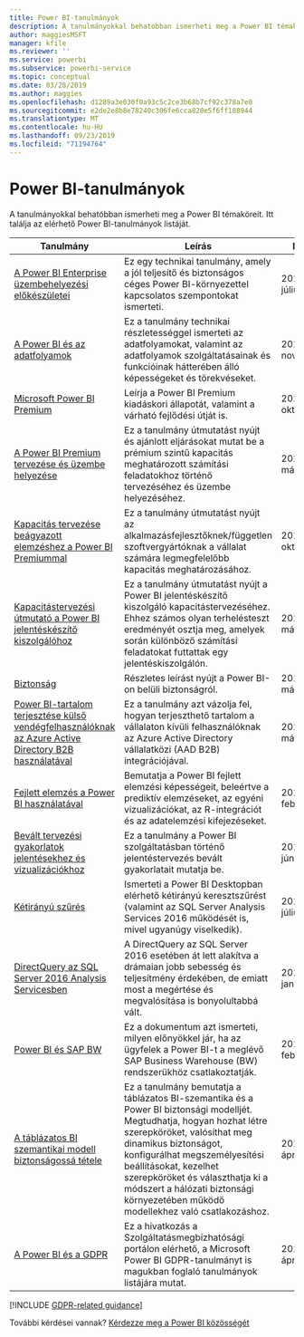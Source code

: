 ```yaml
---
title: Power BI-tanulmányok
description: A tanulmányokkal behatóbban ismerheti meg a Power BI témaköreit.
author: maggiesMSFT
manager: kfile
ms.reviewer: ''
ms.service: powerbi
ms.subservice: powerbi-service
ms.topic: conceptual
ms.date: 03/28/2019
ms.author: maggies
ms.openlocfilehash: d1289a3e030f0a93c5c2ce3b68b7cf92c378a7e0
ms.sourcegitcommit: e2de2e8b8e78240c306fe6cca820e5f6ff188944
ms.translationtype: MT
ms.contentlocale: hu-HU
ms.lasthandoff: 09/23/2019
ms.locfileid: "71194764"
---
```

# <a name="whitepapers-for-power-bi"></a>Power BI-tanulmányok

A tanulmányokkal behatóbban ismerheti meg a Power BI témaköreit. Itt találja az elérhető Power BI-tanulmányok listáját.

| Tanulmány | Leírás | Date |
| --- | --- | --- |
| [A Power BI Enterprise üzembehelyezési előkészületei](https://go.microsoft.com/fwlink/?linkid=2057861) |Ez egy technikai tanulmány, amely a jól teljesítő és biztonságos céges Power BI-környezettel kapcsolatos szempontokat ismerteti. | 2018. július |
| [A Power BI és az adatfolyamok](https://go.microsoft.com/fwlink/?linkid=2034388&clcid=0x409)| Ez a tanulmány technikai részletességgel ismerteti az adatfolyamokat, valamint az adatfolyamok szolgáltatásainak és funkcióinak hátterében álló képességeket és törekvéseket. | 2018. november |
| [Microsoft Power BI Premium](https://aka.ms/pbipremiumwhitepaper) |Leírja a Power BI Premium kiadáskori állapotát, valamint a várható fejlődési útját is. | 2017. október |
| [A Power BI Premium tervezése és üzembe helyezése](whitepaper-powerbi-premium-deployment.md)| Ez a tanulmány útmutatást nyújt és ajánlott eljárásokat mutat be a prémium szintű kapacitás meghatározott számítási feladatokhoz történő tervezéséhez és üzembe helyezéséhez.| 2019. március |
| [Kapacitás tervezése beágyazott elemzéshez a Power BI Premiummal](https://aka.ms/pbiewhitepaper) |Ez a tanulmány útmutatást nyújt az alkalmazásfejlesztőknek/független szoftvergyártóknak a vállalat számára legmegfelelőbb kapacitás meghatározásához. | 2017. október |
| [Kapacitástervezési útmutató a Power BI jelentéskészítő kiszolgálóhoz](report-server/capacity-planning.md) |Ez a tanulmány útmutatást nyújt a Power BI jelentéskészítő kiszolgáló kapacitástervezéséhez. Ehhez számos olyan terhelésteszt eredményét osztja meg, amelyek során különböző számítási feladatokat futtattak egy jelentéskiszolgálón. | 2018. március |
| [Biztonság](service-admin-power-bi-security.md) |Részletes leírást nyújt a Power BI-on belüli biztonságról. | 2019. március |
| [Power BI-tartalom terjesztése külső vendégfelhasználóknak az Azure Active Directory B2B használatával](whitepaper-azure-b2b-power-bi.md)|Ez a tanulmány azt vázolja fel, hogyan terjeszthető tartalom a vállalaton kívüli felhasználóknak az Azure Active Directory vállalatközi (AAD B2B) integrációjával.| 2019. március |
| [Fejlett elemzés a Power BI használatával](https://info.microsoft.com/advanced-analytics-with-power-bi.html?Is=Website) |Bemutatja a Power BI fejlett elemzési képességeit, beleértve a prediktív elemzéseket, az egyéni vizualizációkat, az R-integrációt és az adatelemzési kifejezéseket. | 2017. február |
| [Bevált tervezési gyakorlatok jelentésekhez és vizualizációkhoz](visuals/power-bi-visualization-best-practices.md) |Ez a tanulmány a Power BI szolgáltatásban történő jelentéstervezés bevált gyakorlatait mutatja be. | 2018. június |
| [Kétirányú szűrés](desktop-bidirectional-filtering.md) |Ismerteti a Power BI Desktopban elérhető kétirányú keresztszűrést (valamint az SQL Server Analysis Services 2016 működését is, mivel ugyanúgy viselkedik). | 2018. július |
| [DirectQuery az SQL Server 2016 Analysis Servicesben](https://blogs.msdn.microsoft.com/analysisservices/2017/04/06/directquery-in-sql-server-2016-analysis-services-whitepaper/) |A DirectQuery az SQL Server 2016 esetében át lett alakítva a drámaian jobb sebesség és teljesítmény érdekében, de emiatt most a megértése és megvalósítása is bonyolultabbá vált. | 2017. január |
| [Power BI és SAP BW](https://aka.ms/powerbiandsapbw)| Ez a dokumentum azt ismerteti, milyen előnyökkel jár, ha az ügyfelek a Power BI-t a meglévő SAP Business Warehouse (BW) rendszerükhöz csatlakoztatják.| 2018. február |
| [A táblázatos BI szemantikai modell biztonságossá tétele](http://download.microsoft.com/download/D/2/0/D20E1C5F-72EA-4505-9F26-FEF9550EFD44/Securing%20the%20Tabular%20BI%20Semantic%20Model.docx) |Ez a tanulmány bemutatja a táblázatos BI-szemantika és a Power BI biztonsági modelljét. Megtudhatja, hogyan hozhat létre szerepköröket, valósíthat meg dinamikus biztonságot, konfigurálhat megszemélyesítési beállításokat, kezelhet szerepköröket és választhatja ki a módszert a hálózati biztonsági környezetében működő modellekhez való csatlakozáshoz. | 2016. április |
| [A Power BI és a GDPR](https://aka.ms/power-bi-gdpr-whitepaper)| Ez a hivatkozás a Szolgáltatásmegbízhatósági portálon elérhető, a Microsoft Power BI GDPR-tanulmányt is magukban foglaló tanulmányok listájára mutat. | 2018. április |

[!INCLUDE [GDPR-related guidance](includes/gdpr-hybrid-note.md)]

További kérdései vannak? [Kérdezze meg a Power BI közösségét](http://community.powerbi.com/)
